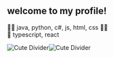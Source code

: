 ## welcome to my profile!

🌲🌲 java, python, c#, js, html, css 🌲🌲  
🌱 typescript, react  

![Cute Divider](https://media.tenor.com/6qn7evLIVqUAAAAj/cats-divider.gif)![Cute Divider](https://media.tenor.com/6qn7evLIVqUAAAAj/cats-divider.gif)
